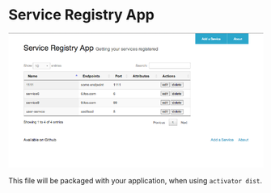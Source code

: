 Service Registry App
=================================

![Alt text](https://github.com/amotamed/service-registry-app/blob/master/screenshot.png "Screenshot")



This file will be packaged with your application, when using `activator dist`.
